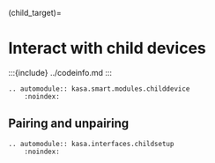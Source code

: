 (child_target)=
# Interact with child devices

:::{include} ../codeinfo.md
:::

```{eval-rst}
.. automodule:: kasa.smart.modules.childdevice
    :noindex:
```

## Pairing and unpairing

```{eval-rst}
.. automodule:: kasa.interfaces.childsetup
    :noindex:
```
